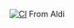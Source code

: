 [![CI](https://github.com/wiryadev/binar-movie-compose/actions/workflows/main.yml/badge.svg)](https://github.com/wiryadev/binar-movie-compose/actions/workflows/main.yml)
From Aldi